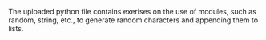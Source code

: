 The uploaded python file contains exerises on the use of modules, such as random, string, etc., to generate random characters and appending them to lists.
